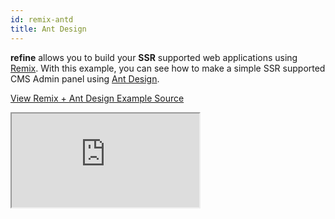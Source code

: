 ```yaml
---
id: remix-antd
title: Ant Design
---
```


**refine** allows you to build your **SSR** supported web applications using [Remix](https://remix.run/). With this example, you can see how to make a simple SSR supported CMS Admin panel using [Ant Design](https://ant.design/).


[View Remix + Ant Design Example Source](https://github.com/pankod/refine/tree/master/examples/remix/antd)

<iframe loading="lazy" src="https://stackblitz.com/github/pankod/refine/tree/master/examples/remix/antd/?embed=1&view=preview&theme=dark&preset=node"
style={{width: "100%", height:"80vh", border: "0px", borderRadius: "8px", overflow:"hidden"}}
    title="refine-remix-antd-example"
></iframe>
